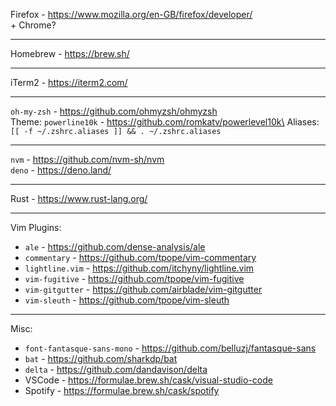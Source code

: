 Firefox - https://www.mozilla.org/en-GB/firefox/developer/  \
\+ Chrome?

***

Homebrew - https://brew.sh/

***

iTerm2 - https://iterm2.com/

***

`oh-my-zsh` - https://github.com/ohmyzsh/ohmyzsh  \
Theme: `powerline10k`  - https://github.com/romkatv/powerlevel10k\
Aliases: `[[ -f ~/.zshrc.aliases ]] && . ~/.zshrc.aliases`

***

`nvm` - https://github.com/nvm-sh/nvm  \
`deno` - https://deno.land/

***

Rust - https://www.rust-lang.org/

***

Vim Plugins:
- `ale` - https://github.com/dense-analysis/ale
- `commentary` - https://github.com/tpope/vim-commentary
- `lightline.vim` - https://github.com/itchyny/lightline.vim
- `vim-fugitive` - https://github.com/tpope/vim-fugitive
- `vim-gitgutter` - https://github.com/airblade/vim-gitgutter
- `vim-sleuth` - https://github.com/tpope/vim-sleuth

***

Misc:
- `font-fantasque-sans-mono` - https://github.com/belluzj/fantasque-sans
- `bat` - https://github.com/sharkdp/bat
- `delta` - https://github.com/dandavison/delta
- VSCode - https://formulae.brew.sh/cask/visual-studio-code
- Spotify - https://formulae.brew.sh/cask/spotify